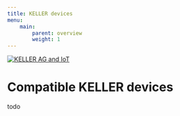 ```yaml
---
title: KELLER devices
menu:
    main:
        parent: overview
        weight: 1
---
```



[![KELLER AG and IoT](http://img.youtube.com/vi/hbfnBRteBYM/0.jpg)](http://www.youtube.com/watch?v=hbfnBRteBYM)

# Compatible KELLER devices
todo